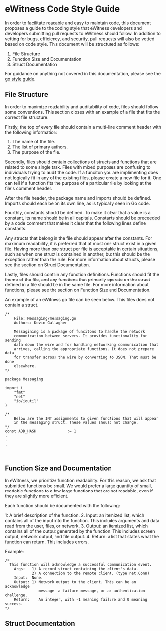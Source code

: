 # eWitness Code Style Guide
In order to facilitate readable and easy to maintain code, this document proposes a guide to the coding style that eWitness developers and developers submitting pull requests to eWitness should follow. In addition to vetting for bugs, efficiency, and security, pull requests will also be vetted based on code style. This document will be structured as follows:

1. File Structure
2. Function Size and Documentation
3. Struct Documentation

For guidance on anything not covered in this documentation, please see the [go style guide](https://github.com/golang/go/wiki/CodeReviewComments).

## File Structure
In order to maximize readability and auditability of code, files should follow some conventions. This section closes with an example of a file that fits the correct file structure.

Firstly, the top of every file should contain a multi-line comment header with the following information:

1. The name of the file.
2. The list of primary authors.
3. The purpose of the file.

Secondly, files should contain collections of structs and functions that are related to some single task. Files with mixed purposes are confusing to individuals trying to audit the code. If a funciton you are implimenting does not logically fit in any of the existing files, please create a new file for it. One can tell if a function fits the purpose of a particular file by looking at the file's comment header.

After the file header, the package name and imports should be defined. Imports should each be on its own line, as is typically seen in Go code.

Fourthly, constants should be defined. To make it clear that a value is a constant, its name should be in all capitals. Constants should be preceeded by a code comment that makes it clear that the following lines define constants.

Any structs that belong in the file should appear after the constants. For maximum readability, it is preferred that at most one struct exist in a given file. Having more than one struct per file is acceptable in certain situations, such as when one struct is contained in another, but this should be the exception rather than the rule. For more information about structs, please see the section on Struct Documentation.

Lastly, files should contain any function definitions. Functions should fit the theme of the file, and any functions that primarily operate on the struct defined in a file should be in the same file. For more information about functions, please see the section on Function Size and Documentation.

An example of an eWitness go file can be seen below. This files does not contain a struct.

```
/*
    File: Messaging/messaging.go
    Authors: Kevin Gallagher

    Messagining is a package of funcitons to handle the network
    communication between servers. It provides functionality for sending
    data down the wire and for handling networking communication that
    arrives, calling the appropriate functions. It does not prepare data
    for transfer across the wire by converting to JSON. That must be done
    elsewhere.
*/

package Messaging

import (
    "fmt"
    "net"
    "io/ioutil"
)

/*
    Below are the INT assignments to given functions that will appear
    in the messaging struct. These values should not change.
*/
const ADD_HASH              := 1
.
.
.



```

## Function Size and Documentation
In eWitness, we prioritize function readability. For this reason, we ask that submitted functions be small. We would prefer a large quantity of small, readable functions to a few large functions that are not readable, even if they are slightly more efficient.

Each function should be documented with the following:

1: A brief description of the function.
2. Input: an itemized list, which contains all of the input into the function. This includes arguments and data read from the user, files, or network.
3. Output: an itemized list, which contains all of the output generated by the function. This includes screen output, network output, and file output.
4. Return: a list that states what the function can return. This includes errors. 

Example:

```
/*
  This function will acknowledge a successful communication event.
    Args:   1) A record struct containing the client's data.
            2) A connection to the remote client. (type net.Conn)
    Input:  None.
    Output: 1) Network output to the client. This can be an acknowledge
               message, a failure message, or an authentication challenge.
    Return:    An integer, with -1 meaning failure and 0 meaning success.
*/ 
```
## Struct Documentation 

